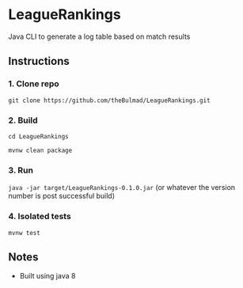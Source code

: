 # LeagueRankings
Java CLI to generate a log table based on match results

## Instructions
### 1. Clone repo
`git clone https://github.com/theBulmad/LeagueRankings.git`

### 2. Build
`cd LeagueRankings`

`mvnw clean package`

### 3. Run
`java -jar target/LeagueRankings-0.1.0.jar` (or whatever the version number is post successful build)

### 4. Isolated tests
`mvnw test`

## Notes
* Built using java 8
